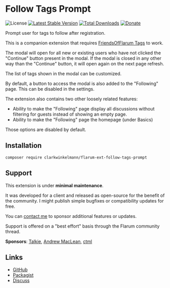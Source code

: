 # Follow Tags Prompt

![License](https://img.shields.io/badge/license-MIT-blue.svg) [![Latest Stable Version](https://img.shields.io/packagist/v/clarkwinkelmann/flarum-ext-follow-tags-prompt.svg)](https://packagist.org/packages/clarkwinkelmann/flarum-ext-follow-tags-prompt) [![Total Downloads](https://img.shields.io/packagist/dt/clarkwinkelmann/flarum-ext-follow-tags-prompt.svg)](https://packagist.org/packages/clarkwinkelmann/flarum-ext-follow-tags-prompt) [![Donate](https://img.shields.io/badge/paypal-donate-yellow.svg)](https://www.paypal.me/clarkwinkelmann)

Prompt user for tags to follow after registration.

This is a companion extension that requires [FriendsOfFlarum Tags](https://github.com/FriendsOfFlarum/follow-tags) to work.

The modal will open for all new or existing users who have not clicked the "Continue" button present in the modal.
If the modal is closed in any other way than the "Continue" button, it will open again on the next page refresh.

The list of tags shown in the modal can be customized.

By default, a button to access the modal is also added to the "Following" page.
This can be disabled in the settings.

The extension also contains two other loosely related features:

- Ability to make the "Following" page display all discussions without filtering for guests instead of showing an empty page.
- Ability to make the "Following" page the homepage (under Basics)

Those options are disabled by default.

## Installation

    composer require clarkwinkelmann/flarum-ext-follow-tags-prompt

## Support

This extension is under **minimal maintenance**.

It was developed for a client and released as open-source for the benefit of the community.
I might publish simple bugfixes or compatibility updates for free.

You can [contact me](https://clarkwinkelmann.com/flarum) to sponsor additional features or updates.

Support is offered on a "best effort" basis through the Flarum community thread.

**Sponsors**: [Talkie](https://talkie.vn/), [Andrew MacLean](https://andrewdmaclean.com/), [ctml](https://discuss.flarum.org/u/ctml)

## Links

- [GitHub](https://github.com/clarkwinkelmann/flarum-ext-follow-tags-prompt)
- [Packagist](https://packagist.org/packages/clarkwinkelmann/flarum-ext-follow-tags-prompt)
- [Discuss](https://discuss.flarum.org/d/25994)
